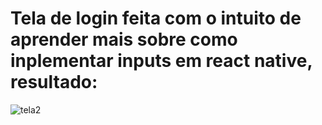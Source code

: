 # **Tela de login feita com o intuito de aprender mais sobre como inplementar inputs em react native, resultado:**

  ![tela2](https://github.com/user-attachments/assets/77847769-1576-4de8-a66d-b5e6a413acdc)

